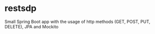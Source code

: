 # restsdp
Small Spring Boot app with the usage of http methods (GET, POST, PUT, DELETE), JPA and Mockito

